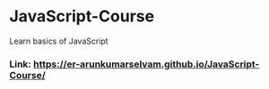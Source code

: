 # JavaScript-Course
Learn basics of JavaScript

### Link: https://er-arunkumarselvam.github.io/JavaScript-Course/



